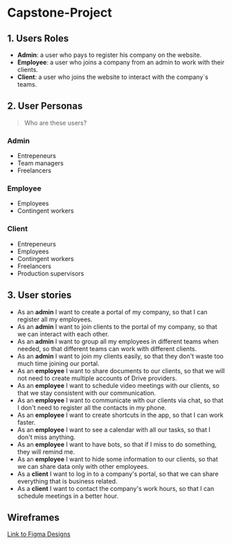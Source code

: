 # Capstone-Project

## 1. Users Roles
- **Admin**: a user who pays to register his company on the website.
- **Employee**: a user who joins a company from an admin to work with their clients.
- **Client**: a user who joins the website to interact with the company´s teams.

## 2. User Personas
> Who are these users?
### Admin
- Entrepeneurs
- Team managers
- Freelancers

### Employee
- Employees
- Contingent workers

### Client
- Entrepeneurs
- Employees
- Contingent workers
- Freelancers
- Production supervisors

## 3. User stories
- As an **admin** I want to create a portal of my company, so that I can register all my employees.
- As an **admin** I want to join clients to the portal of my company, so that we can interact with each other.
- As an **admin** I want to group all my employees in different teams when needed, so that different teams can work with different clients.
- As an **admin** I want to join my clients easily, so that they don't waste too much time joining our portal.
- As an **employee** I want to share documents to our clients, so that we will not need to create multiple accounts of Drive providers.
- As an **employee** I want to schedule video meetings with our clients, so that we stay consistent with our communication.
- As an **employee** I want to communicate with our clients via chat, so that I don't need to register all the contacts in my phone.
- As an **employee** I want to create shortcuts in the app, so that I can work faster.
- As an **employee** I want to see a calendar with all our tasks, so that I don't miss anything.
- As an **employee** I want to have bots, so that if I miss to do something, they will remind me.
- As an **employee** I want to hide some information to our clients, so that we can share data only with other employees.
- As a **client** I want to log in to a company's portal, so that we can share everything that is business related.
- As a **client** I want to contact the company's work hours, so that I can schedule meetings in a better hour.

## Wireframes
[Link to Figma Designs](https://www.figma.com/file/1WdXW2DYnYd29OQK5lui80/Capstone?node-id=12%3A2)
